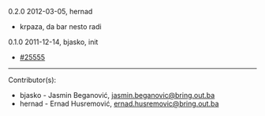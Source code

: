 0.2.0  2012-03-05, hernad
   
  - krpaza, da bar nesto radi

0.1.0  2011-12-14, bjasko, init

  - [#25555](http://redmine.bring.out.ba/issues/25555)

--------------------

Contributor(s):

* bjasko - Jasmin Beganović, jasmin.beganovic@bring.out.ba
* hernad - Ernad Husremović, ernad.husremovic@bring.out.ba
